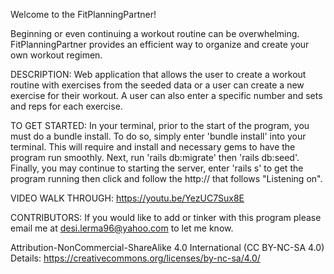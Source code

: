 Welcome to the FitPlanningPartner!

Beginning or even continuing a workout routine can be overwhelming. FitPlanningPartner provides an efficient way to organize and create your own workout regimen.

DESCRIPTION: Web application that allows the user to create a workout routine with exercises from the seeded data or a user can create a new exercise for their workout. A user can also enter a specific number and sets and reps for each exercise.

TO GET STARTED: In your terminal, prior to the start of the program, you must do a bundle install. To do so, simply enter 'bundle install' into your terminal. This will require and install and necessary gems to have the program run smoothly. Next, run 'rails db:migrate' then 'rails db:seed'. Finally, you may continue to starting the server, enter 'rails s' to get the program running then click and follow the http:// that follows "Listening on".


VIDEO WALK THROUGH: https://youtu.be/YezUC7Sux8E

CONTRIBUTORS: If you would like to add or tinker with this program please email me at desi.lerma96@yahoo.com to let me know.


Attribution-NonCommercial-ShareAlike 4.0 International (CC BY-NC-SA 4.0) Details: https://creativecommons.org/licenses/by-nc-sa/4.0/